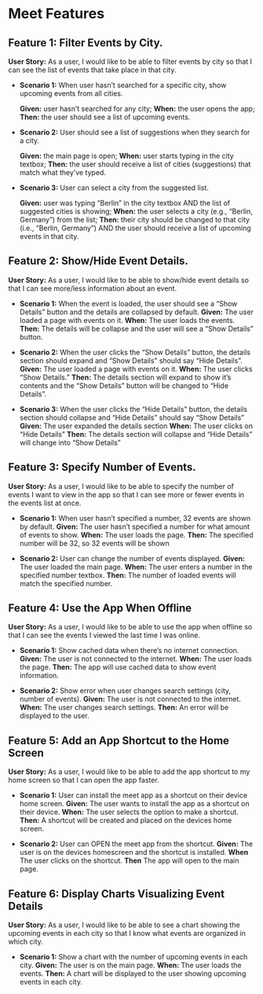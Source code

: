 # Meet Features

## Feature 1: Filter Events by City. 
**User Story:** As a user, I would like to be able to filter events by city so that I can see the list of events that take place in that city. 

- **Scenario 1:** When user hasn’t searched for a specific city, show upcoming events from all cities.

    **Given:** user hasn’t searched for any city;
    **When:** the user opens the app;
    **Then:** the user should see a list of upcoming events.

- **Scenario 2:** User should see a list of suggestions when they search for a city.

    **Given:** the main page is open;
    **When:** user starts typing in the city textbox;
    **Then:** the user should receive a list of cities (suggestions) that match what they’ve typed.

- **Scenario 3:** User can select a city from the suggested list.

    **Given:** user was typing “Berlin” in the city textbox AND the list of suggested cities is showing;
    **When:** the user selects a city (e.g., “Berlin, Germany”) from the list;
    **Then:** their city should be changed to that city (i.e., “Berlin, Germany”) AND the user should receive a list of upcoming events in that city.

## Feature 2: Show/Hide Event Details. 
**User Story:** As a user, I would like to be able to show/hide event details so that I can see more/less information about an event. 

- **Scenario 1:** When the event is loaded, the user should see a “Show Details” button and the details are collapsed by default.
	**Given:** The user loaded a page with events on it.
	**When:** The user loads the events.
	**Then:** The details will be collapse and the user will see a “Show Details” button.

- **Scenario 2:** When the user clicks the “Show Details” button, the details section should expand and “Show Details” should say “Hide Details”.
**Given:** The user loaded a page with events on it.
**When:** The user clicks “Show Details.”
**Then:** The details section will expand to show it’s contents and the “Show Details” button will be changed to “Hide Details”.

- **Scenario 3:** When the user clicks the “Hide Details” button, the details section should collapse and “Hide Details” should say “Show Details”
**Given:** The user expanded the details section
**When:** The user clicks on “Hide Details”
**Then:** The details section will collapse and “Hide Details” will change into “Show Details”

## Feature 3: Specify Number of Events. 
**User Story:** As a user, I would like to be able to specify the number of events I want to view in the app so that I can see more or fewer events in the events list at once. 

- **Scenario 1:** When user hasn’t specified a number, 32 events are shown by default. 
**Given:** The user hasn’t specified a number for what amount of events to show.
**When:** The user loads the page.
**Then:** The specified number will be 32, so 32 events will be shown

- **Scenario 2:** User can change the number of events displayed. 
**Given:** The user loaded the main page.
**When:** The user enters a number in the specified number textbox.
**Then:** The number of loaded events will match the specified number.

## Feature 4: Use the App When Offline
**User Story:** As a user, I would like to be able to use the app when offline so that I can see the events I viewed the last time I was online. 

- **Scenario 1:** Show cached data when there’s no internet connection. 
**Given:** The user is not connected to the internet.
**When:** The user loads the page.
**Then:** The app will use cached data to show event information.

- **Scenario 2:** Show error when user changes search settings (city, number of events). 
**Given:** The user is not connected to the internet.
**When:** The user changes search settings.
**Then:** An error will be displayed to the user.

## Feature 5: Add an App Shortcut to the Home Screen 
**User Story:** As a user, I would like to be able to add the app shortcut to my home screen so that I can open the app faster. 

- **Scenario 1:** User can install the meet app as a shortcut on their device home screen. 
**Given:** The user wants to install the app as a shortcut on their device.
**When:** The user selects the option to make a shortcut.
**Then:** A shortcut will be created and placed on the devices home screen.

- **Scenario 2:** User can OPEN the meet app from the shortcut.
**Given:** The user is on the devices homescreen and the shortcut is installed.
**When** The user clicks on the shortcut.
**Then** The app will open to the main page. 

## Feature 6: Display Charts Visualizing Event Details 
**User Story:** As a user, I would like to be able to see a chart showing the upcoming events in each city so that I know what events are organized in which city. 
- **Scenario 1:** Show a chart with the number of upcoming events in each city. 
**Given:** The user is on the main page.
**When:** The user loads the events.
**Then:** A chart will be displayed to the user showing upcoming events in each city.